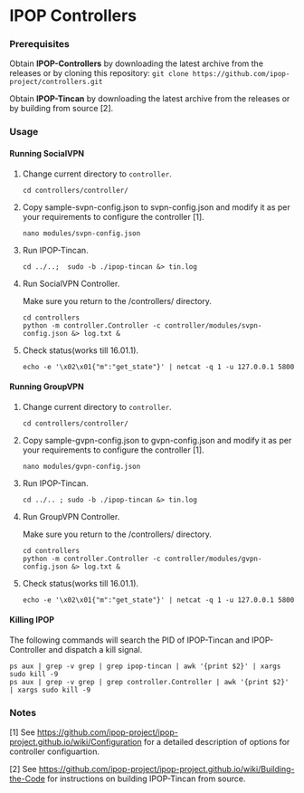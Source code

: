 # IPOP Controllers

### Prerequisites

Obtain **IPOP-Controllers** by downloading the latest archive from the releases or by cloning this repository:
```git clone https://github.com/ipop-project/controllers.git```

Obtain **IPOP-Tincan** by downloading the latest archive from the releases or by building from source [2].


### Usage

#### Running SocialVPN

1. Change current directory to ```controller```.

    ```cd controllers/controller/```

2. Copy sample-svpn-config.json to svpn-config.json and modify it as per your requirements to configure the controller [1].

    ```nano modules/svpn-config.json```

3. Run IPOP-Tincan.

    ```cd ../..;  sudo -b ./ipop-tincan &> tin.log ```

4. Run SocialVPN Controller.

	Make sure you return to the <path to _controllers_>/controllers/ directory.
	```
	cd controllers
	python -m controller.Controller -c controller/modules/svpn-config.json &> log.txt &
	```

5. Check status(works till 16.01.1).

    ```echo -e '\x02\x01{"m":"get_state"}' | netcat -q 1 -u 127.0.0.1 5800```

#### Running GroupVPN

1. Change current directory to ```controller```.

    ```cd controllers/controller/```

2. Copy sample-gvpn-config.json to gvpn-config.json and modify it as per your requirements to configure the controller [1].

    ```nano modules/gvpn-config.json```

3. Run IPOP-Tincan.

    ```cd ../.. ; sudo -b ./ipop-tincan &> tin.log ```

4. Run GroupVPN Controller.

	Make sure you return to the <path to _controllers_>/controllers/ directory.
	```
	cd controllers
	python -m controller.Controller -c controller/modules/gvpn-config.json &> log.txt &
	```

5. Check status(works till 16.01.1).

    ```echo -e '\x02\x01{"m":"get_state"}' | netcat -q 1 -u 127.0.0.1 5800```

#### Killing IPOP

The following commands will search the PID of IPOP-Tincan and IPOP-Controller and dispatch a kill signal.
```
ps aux | grep -v grep | grep ipop-tincan | awk '{print $2}' | xargs sudo kill -9
ps aux | grep -v grep | grep controller.Controller | awk '{print $2}' | xargs sudo kill -9
```

### Notes

[1] See https://github.com/ipop-project/ipop-project.github.io/wiki/Configuration for a detailed description of options for controller configuartion.

[2] See https://github.com/ipop-project/ipop-project.github.io/wiki/Building-the-Code for instructions on building IPOP-Tincan from source.
